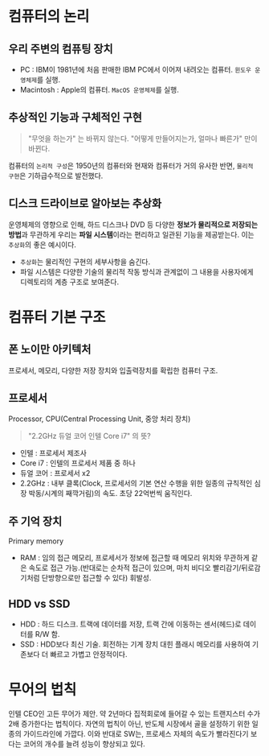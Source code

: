 # 컴퓨터의 논리

## 우리 주변의 컴퓨팅 장치
- PC : IBM이 1981년에 처음 판매한 IBM PC에서 이어져 내려오는 컴퓨터. `윈도우 운영체제`를 실행.
- Macintosh : Apple의 컴퓨터. `MacOS 운영체제`를 실행.

## 추상적인 기능과 구체적인 구현
> "무엇을 하는가" 는 바뀌지 않는다. "어떻게 만들어지는가, 얼마나 빠른가" 만이 바뀐다.

컴퓨터의 `논리적 구성`은 1950년의 컴퓨터와 현재와 컴퓨터가 거의 유사한 반면, `물리적 구현`은 기하급수적으로 발전했다.

## 디스크 드라이브로 알아보는 추상화

운영체제의 영향으로 인해, 하드 디스크나 DVD 등 다양한 **정보가 물리적으로 저장되는 방법**과 무관하게 우리는 **파일 시스템**이라는 편리하고 일관된 기능을 제공받는다. 이는 `추상화`의 좋은 예시이다.

- `추상화`는 물리적인 구현의 세부사항을 숨긴다.
- 파일 시스템은 다양한 기술의 물리적 작동 방식과 관계없이 그 내용을 사용자에게 디렉토리의 계층 구조로 보여준다.

# 컴퓨터 기본 구조

## 폰 노이만 아키텍처
프로세서, 메모리, 다양한 저장 장치와 입출력장치를 확립한 컴퓨터 구조.

## 프로세서
Processor, CPU(Central Processing Unit, 중앙 처리 장치)
> "2.2GHz 듀얼 코어 인텔 Core i7" 의 뜻?
- 인텔 : 프로세서 제조사
- Core i7 : 인텔의 프로세서 제품 중 하나
- 듀얼 코어 : 프로세서 x2
- 2.2GHz : 내부 클록(Clock, 프로세서의 기본 연산 수행을 위한 일종의 규칙적인 심장 박동/시계의 째깍거림)의 속도. 초당 22억번씩 움직인다.

## 주 기억 장치
Primary memory
- RAM : 임의 접근 메모리, 프로세서가 정보에 접근할 때 메모리 위치와 무관하게 같은 속도로 접근 가능.(반대로는 순차적 접근이 있으며, 마치 비디오 빨리감기/뒤로감기처럼 단방향으로만 접근할 수 있다) 휘발성.
  
## HDD vs SSD
- HDD : 하드 디스크. 트랙에 데이터를 저장, 트랙 간에 이동하는 센서(헤드)로 데이터를 R/W 함.
- SSD : HDD보다 최신 기술. 회전하는 기계 장치 대힌 플래시 메모리를 사용하여 기존보다 더 빠르고 가볍고 안정적이다.

# 무어의 법칙
인텔 CEO인 고든 무어가 제안. 약 2년마다 집적회로에 들어갈 수 있는 트랜지스터 수가 2배 증가한다는 법칙이다.
자연의 법칙이 아닌, 반도체 시장에서 골을 설정하기 위한 일종의 가이드라인에 가깝다.
이와 반대로 SW는, 프로세스 자체의 속도가 빨라진다기 보다는 코어의 개수를 늘려 성능이 향상되고 있다.